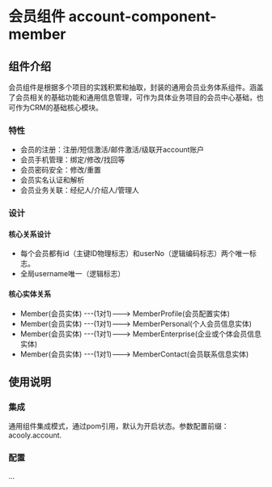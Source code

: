 <!-- title:会员组件 -->
<!-- type: business -->
<!-- author: zhangpu -->
会员组件 account-component-member
====

## 组件介绍

会员组件是根据多个项目的实践积累和抽取，封装的通用会员业务体系组件。涵盖了会员相关的基础功能和通用信息管理，可作为具体业务项目的会员中心基础，也可作为CRM的基础核心模块。

### 特性

* 会员的注册：注册/短信激活/邮件激活/级联开account账户
* 会员手机管理：绑定/修改/找回等
* 会员密码安全：修改/重置
* 会员实名认证和解析
* 会员业务关联：经纪人/介绍人/管理人


### 设计

#### 核心关系设计

* 每个会员都有id（主键ID物理标志）和userNo（逻辑编码标志）两个唯一标志。
* 全局username唯一（逻辑标志）

#### 核心实体关系

* Member(会员实体) ---(1对1)---> MemberProfile(会员配置实体) 
* Member(会员实体) ---(1对1)---> MemberPersonal(个人会员信息实体) 
* Member(会员实体) ---(1对1)---> MemberEnterprise(企业或个体会员信息实体) 
* Member(会员实体) ---(1对1)---> MemberContact(会员联系信息实体) 


## 使用说明

### 集成

通用组件集成模式，通过pom引用，默认为开启状态。参数配置前缀：acooly.account.

### 配置
...







